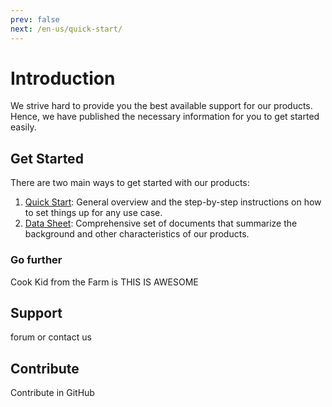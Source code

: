 ```yaml
---
prev: false
next: /en-us/quick-start/
---
```

# Introduction
We strive hard to provide you the best available support for our products. Hence, we have published the necessary information for you to get started easily.

## Get Started
There are two main ways to get started with our products:

1. [Quick Start](quick-start): General overview and the step-by-step instructions on how to set things up for any use case.
2. [Data Sheet](data-sheet/): Comprehensive set of documents that summarize the background and other characteristics of our products.

### Go further
Cook Kid from the Farm is THIS IS AWESOME

## Support
forum or contact us

## Contribute
Contribute in GitHub
